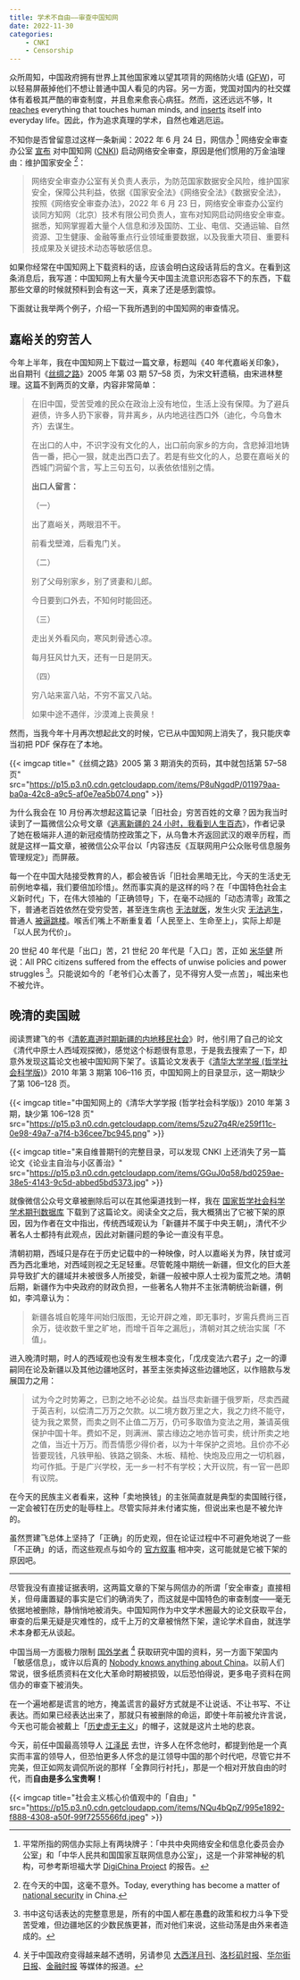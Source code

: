 ```yaml
---
title: 学术不自由——审查中国知网
date: 2022-11-30
categories:
    - CNKI
    - Censorship
---
```



众所周知，中国政府拥有世界上其他国家难以望其项背的网络防火墙 ([GFW](https://zh.wikipedia.org/zh-cn/防火长城))，可以轻易屏蔽掉他们不想让普通中国人看见的内容。另一方面，党国对国内的社交媒体有着极其严酷的审查制度，并且愈来愈丧心病狂。然而，这还远远不够，It [reaches](https://www.nytimes.com/2022/03/18/business/chinas-russia-information.html) everything that touches human minds, and [inserts](https://www.wsj.com/articles/chinas-communist-party-quietly-inserts-itself-into-everyday-life-11643644801) itself into everyday life。因此，作为追求真理的学术，自然也难逃厄运。

不知你是否曾留意过这样一条新闻：2022 年 6 月 24 日，网信办 [^D8F] 网络安全审查办公室 [宣布](http://www.cac.gov.cn/2022-06/24/c_1657686783575480.htm) 对中国知网 ([CNKI](https://www.cnki.net)) 启动网络安全审查，原因是他们惯用的万金油理由：维护国家安全 [^5A5]：

[^5A5]: 在今天的中国，这毫不意外。Today, everything has become a matter of [national security](https://pca.st/1bx2y097) in China.

[^D8F]: 平常所指的网信办实际上有两块牌子：「中共中央网络安全和信息化委员会办公室」和「中华人民共和国国家互联网信息办公室」，这是一个非常神秘的机构，可参考斯坦福大学 [DigiChina Project](https://digichina.stanford.edu/work/behind-the-facade-of-chinas-cyber-super-regulator/) 的报告。

> 网络安全审查办公室有关负责人表示，为防范国家数据安全风险，维护国家安全，保障公共利益，依据《国家安全法》《网络安全法》《数据安全法》，按照《网络安全审查办法》，2022 年 6 月 23 日，网络安全审查办公室约谈同方知网（北京）技术有限公司负责人，宣布对知网启动网络安全审查。据悉，知网掌握着大量个人信息和涉及国防、工业、电信、交通运输、自然资源、卫生健康、金融等重点行业领域重要数据，以及我重大项目、重要科技成果及关键技术动态等敏感信息。

如果你经常在中国知网上下载资料的话，应该会明白这段话背后的含义。在看到这条消息后，我写道：中国知网上有大量今天中国主流意识形态容不下的东西，下载那些文章的时候就预料到会有这一天，真来了还是感到震惊。

下面就让我举两个例子，介绍一下我所遇到的中国知网的审查情况。

## 嘉峪关的穷苦人

今年上半年，我在中国知网上下载过一篇文章，标题叫《40 年代嘉峪关印象》，出自期刊《[丝绸之路](https://navi.cnki.net/knavi/journals/SCZL/detail)》2005 年第 03 期 57–58 页，为宋文轩遗稿，由宋进林整理。这篇不到两页的文章，内容非常简单：

> 在旧中国，受苦受难的民众在政治上没有地位，生活上没有保障。为了避兵避债，许多人扔下家眷，背井离乡，从内地逃往西口外（迪化，今乌鲁木齐）去谋生。
> 
> 在出口的人中，不识字没有文化的人，出口前向家乡的方向，含悲掉泪地铸告一番，把心一狠，就走出西口去了。若是有些文化的人，总要在嘉峪关的西城门洞留个言，写上三句五句，以表依依惜别之情。
> 
> **出口人留言：**
> 
> （一）
> 
> 出了嘉峪关，两眼泪不干。
> 
> 前看戈壁滩，后看鬼门关。
> 
> （二）
> 
> 别了父母别家乡，别了贤妻和儿郎。
> 
> 今日要到口外去，不知何时能回还。
> 
> （三）
> 
> 走出关外看风向，寒风刺骨透心凉。
> 
> 每月狂风廿九天，还有一日是阴天。
> 
> （四）
> 
> 穷八站来富八站，不穷不富又八站。
> 
> 如果中途不遇伴，沙漠滩上丧黄泉！

然而，当我今年十月再次想起此文的时候，它已从中国知网上消失了，我只能庆幸当初把 PDF 保存在了本地。

{{< imgcap title="《丝绸之路》2005 第 3 期消失的页码，其中就包括第 57–58 页" src="https://p15.p3.n0.cdn.getcloudapp.com/items/P8uNgqdP/011979aa-ba0a-42c8-a9c5-af0e7ea5b074.png" >}}

为什么我会在 10 月份再次想起这篇记录「旧社会」穷苦百姓的文章？因为我当时读到了一篇微信公众号文章《[逃离新疆的 24 小时，我看到人生百态](https://archive.ph/J2Gb3)》，作者记录了她在极端非人道的新冠疫情防控政策之下，从乌鲁木齐返回武汉的艰辛历程，而就是这样一篇文章，被微信公众平台以「内容违反《互联网用户公众账号信息服务管理规定》」而屏蔽。

每一个在中国大陆接受教育的人，都会被告诉「旧社会黑暗无比，今天的生活史无前例地幸福，我们要倍加珍惜」。然而事实真的是这样的吗？在「中国特色社会主义新时代」下，在伟大领袖的「正确领导」下，在毫不动摇的「动态清零」政策之下，普通老百姓依然在受穷受苦，甚至连生病也 [无法就医](https://chinadigitaltimes.net/chinese/689242.html)，发生火灾 [无法逃生](https://chinadigitaltimes.net/chinese/690102.html)，普通人 [被逼跳楼](https://chinadigitaltimes.net/chinese/689324.html)。喉舌们嘴上不断重复着「人民至上、生命至上」，实际上却是「以人民为代价」。

20 世纪 40 年代是「出口」苦，21 世纪 20 年代是「入口」苦，正如 [米华健](https://cup.columbia.edu/book/eurasian-crossroads/9780231204552) 所说：All PRC citizens suffered from the effects of unwise policies and power struggles [^785]。只能说如今的「老爷们心太善了，见不得穷人受一点苦」，喊出来也不被允许。

[^785]: 书中这句话表达的完整意思是，所有的中国人都在愚蠢的政策和权力斗争下受苦受难，但边疆地区的少数民族更甚，而对他们来说，这些动荡是由外来者造成的。

## 晚清的卖国贼

阅读贾建飞的书《[清乾嘉道时期新疆的内地移民社会](https://book.douban.com/subject/10745947/)》时，他引用了自己的论文《清代中原士人西域观探微》，感觉这个标题很有意思，于是我去搜索了一下，却意外发现这篇论文也被中国知网下架了。该篇论文发表于《[清华大学学报 (哲学社会科学版)](https://navi.cnki.net/knavi/journals/QHDZ/detail)》2010 年第 3 期第 106–116 页，中国知网上的目录显示，这一期缺少了第 106–128 页。

{{< imgcap title="中国知网上的《清华大学学报 (哲学社会科学版)》2010 年第 3 期，缺少第 106–128 页" src="https://p15.p3.n0.cdn.getcloudapp.com/items/5zu27q4R/e259f11c-0e98-49a7-a7f4-b36cee7bc945.png" >}}

{{< imgcap title="来自维普期刊的完整目录，可以发现 CNKI 上还消失了另一篇论文《论业主自治与小区善治》" src="https://p15.p3.n0.cdn.getcloudapp.com/items/GGuJ0q58/bd0259ae-38e5-4143-9c5d-abbed5bd5373.jpg" >}}

就像微信公众号文章被删除后可以在其他渠道找到一样，我在 [国家哲学社会科学学术期刊数据库](https://www.nssd.cn) 下载到了这篇论文。阅读全文之后，我大概猜出了它被下架的原因，因为作者在文中指出，传统西域观认为「新疆并不属于中央王朝」，清代不少著名人士都持有此观点，因此对新疆问题的争论一直没有平息。

清朝初期，西域只是存在于历史记载中的一种映像，时人以嘉峪关为界，陕甘或河西为西北重地，对西域则视之无足轻重。尽管乾隆中期统一新疆，但文化的巨大差异导致扩大的疆域并未被很多人所接受，新疆一般被中原人士视为蛮荒之地。清朝后期，新疆作为中央政府的财政负担，一些著名人物并不主张清朝统治新疆，例如，李鸿章认为：

> 新疆各城自乾隆年间始归版图，无论开辟之难，即无事时，岁需兵费尚三百余万，徒收数千里之旷地，而增千百年之漏卮」，清朝对其之统治实属「不值」。

进入晚清时期，时人的西域观也没有发生根本变化，「戊戌变法六君子」之一的谭嗣同在论及新疆以及其他边疆地区时，甚至主张卖掉这些边疆地区，以作赔款与发展国力之用：

> 试为今之时势筹之，已割之地不必论矣。益当尽卖新疆于俄罗斯，尽卖西藏于英吉利，以偿清二万万之欠款。以二境方数万里之大，我之力终不能守，徒为我之累赘，而卖之则不止值二万万，仍可多取值为变法之用，兼请英俄保护中国十年。费如不足，则满洲、蒙古缘边之地亦皆可卖，统计所卖之地之值，当近十万万。而吾情愿少得价者，以为十年保护之资地。且价亦不必皆要现钱，凡铁甲船、铁路之钢条、木板、精枪、快炮及应用之一切机器，均可作抵。于是广兴学校，无一乡一村不有学校；大开议院，有一官一邑即有议院。

在今天的民族主义者看来，这种「卖地换钱」的主张简直就是典型的卖国贼行径，一定会被钉在历史的耻辱柱上。尽管实际并未付诸实施，但说出来也是不被允许的。

虽然贾建飞总体上坚持了「正确」的历史观，但在论证过程中不可避免地说了一些「不正确」的话，而这些观点与如今的 [官方叙事](http://www.xinjiang.gov.cn/xinjiang/lsyg/201912/186b405ef42a444d8ff269cc88b94eb8.shtml) 相冲突，这可能就是它被下架的原因吧。

---

尽管我没有直接证据表明，这两篇文章的下架与网信办的所谓「安全审查」直接相关，但毋庸置疑的事实是它们的确消失了，而这就是中国特色的审查制度——毫无依据地被删除，静悄悄地被消失。中国知网作为中文学术圈最大的论文获取平台，审查的后果无疑是灾难性的，成千上万的文章被悄然下架，遑论学术自由，就连学术本身都无从谈起。

中国当局一方面极力限制 [国外学者](https://www.thewirechina.com/2022/01/16/open-source) [^26B] 获取研究中国的资料，另一方面下架国内「敏感信息」，或许以后真的 [Nobody knows anything about China](https://foreignpolicy.com/2018/03/21/nobody-knows-anything-about-china)。以前人们常说，很多纸质资料在文化大革命时期被损毁，以后恐怕得说，更多电子资料在网信办的审查下被消失。

[^26B]: 关于中国政府变得越来越不透明，另请参见 [大西洋月刊](https://www.theatlantic.com/international/archive/2022/08/china-xi-jinping-biography-opacity/671195/)、[洛杉矶时报](https://www.latimes.com/world-nation/story/2022-06-23/china-great-firewall-foreign-domestic-virtual-censorship)、[华尔街日报](https://www.wsj.com/articles/china-data-security-law-ships-ports-court-cases-universities-11638803230)、[金融时报](https://www.ft.com/content/43bea201-ff6c-4d94-8506-e58ff787802c) 等媒体的报道。

在一个遍地都是谎言的地方，掩盖谎言的最好方式就是不让说话、不让书写、不让表达。而如果已经表达出来了，那就只有被删除的命运，即使十年前被允许言说，今天也可能会被戴上「[历史虚无主义](https://foreignpolicy.com/2022/05/01/xi-jinping-is-fighting-a-war-for-chinas-history)」的帽子，这就是这片土地的悲哀。

今天，前任中国最高领导人 [江泽民](http://www.gov.cn/xinwen/2022-11/30/content_5729659.htm) 去世，许多人在怀念他时，都提到他是一个真实而丰富的领导人，但恐怕更多人怀念的是江领导中国的那个时代吧，尽管它并不完美，但正如网友调侃所说的那样「全靠同行衬托」，那是一个相对开放自由的时代，而**自由是多么宝贵啊！**

{{< imgcap title="社会主义核心价值观中的「自由」" src="https://p15.p3.n0.cdn.getcloudapp.com/items/NQu4bQpZ/995e1892-f888-4308-a50f-99f7255566fd.jpeg" >}}
